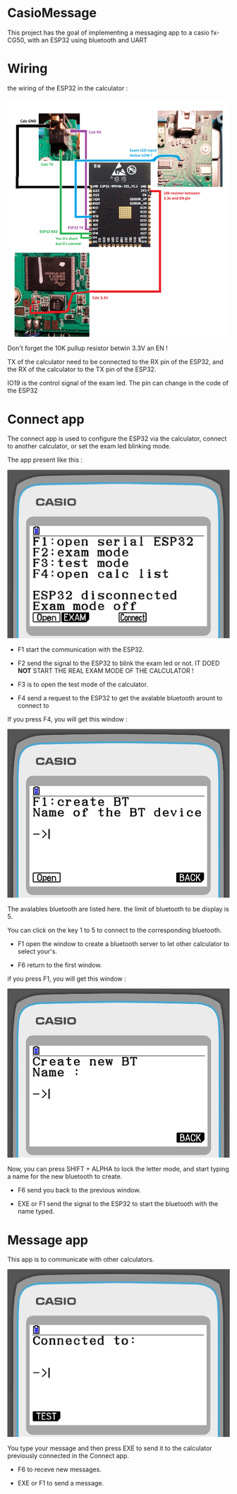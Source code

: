 # CasioMessage
 
This project has the goal of implementing a messaging app to a casio fx-CG50, with an ESP32 using bluetooth and UART

# Wiring

the wiring of the ESP32 in the calculator :


![shematic](https://github.com/RaphoufouLeFou/Casio-message-and-connect/blob/main/Images/shematic.jpg)

Don't forget the 10K pullup resistor betwin 3.3V an EN !

TX of the calculator need to be connected to the RX pin of the ESP32, and the RX of the calculator to the TX pin of the ESP32.

IO19 is the control signal of the exam led. The pin can change in the code of the ESP32

# Connect app

The connect app is used to configure the ESP32 via the calculator, connect to another calculator, or set the exam led blinking mode.

The app present like this :

![shematic](https://github.com/RaphoufouLeFou/Casio-message-and-connect/blob/main/Images/Connect-1.jpg)

* F1 start the communication with the ESP32.

* F2 send the signal to the ESP32 to blink the exam led or not. IT DOED **NOT** START THE REAL EXAM MODE OF THE CALCULATOR !

* F3 is to open the test mode of the calculator.

* F4 send a request to the ESP32 to get the avalable bluetooth arount to connect to

If you press F4, you will get this window :

![shematic](https://github.com/RaphoufouLeFou/Casio-message-and-connect/blob/main/Images/Connect-2.jpg)

The avalables bluetooth are listed here. the limit of bluetooth to be display is 5.

You can click on the key 1 to 5 to connect to the corresponding bluetooth.

* F1 open the window to create a bluetooth server to let other calculator to select your's.

* F6 return to the first window.

if you press F1, you will get this window :

![shematic](https://github.com/RaphoufouLeFou/Casio-message-and-connect/blob/main/Images/Connect-3.jpg)

Now, you can  press SHIFT + ALPHA to lock the letter mode, and start typing a name for the new bluetooth to create.

* F6 send you back to the previous window.

* EXE or F1 send the signal to the ESP32 to start the bluetooth with the name typed.

# Message app

This app is to communicate with other calculators.

![shematic](https://github.com/RaphoufouLeFou/Casio-message-and-connect/blob/main/Images/Message-1.jpg)

You type your message and then press EXE to send it to the calculator previously connected in the Connect app.

* F6 to receve new messages.

* EXE or F1 to send a message.
